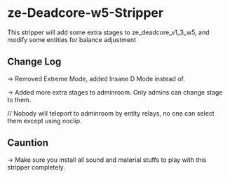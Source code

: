 # ze-Deadcore-w5-Stripper

This stripper will add some extra stages to ze_deadcore_v1_3_w5, and modify some entities for balance adjustment

## Change Log

 -> Removed Extreme Mode, added Insane D Mode instead of.
 
 -> Added more extra stages to adminroom. Only admins can change stage to them.
 
 // Nobody will teleport to adminroom by entity relays, no one can select them except using noclip.
 
 ## Cauntion
 
 -> Make sure you install all sound and material stuffs to play with this stripper completely.
